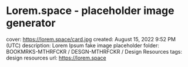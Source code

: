# Lorem.space - placeholder image generator

cover: https://lorem.space/card.jpg
created: August 15, 2022 9:52 PM (UTC)
description: Lorem Ipsum fake image placeholder
folder: BOOKMRKS-MTHRFCKR / DESGN-MTHRFCKR / Design Resources
tags: design resources
url: https://lorem.space